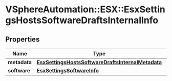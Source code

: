 # VSphereAutomation::ESX::EsxSettingsHostsSoftwareDraftsInternalInfo

## Properties
Name | Type | Description | Notes
------------ | ------------- | ------------- | -------------
**metadata** | [**EsxSettingsHostsSoftwareDraftsInternalMetadata**](EsxSettingsHostsSoftwareDraftsInternalMetadata.md) |  | 
**software** | [**EsxSettingsSoftwareInfo**](EsxSettingsSoftwareInfo.md) |  | 


